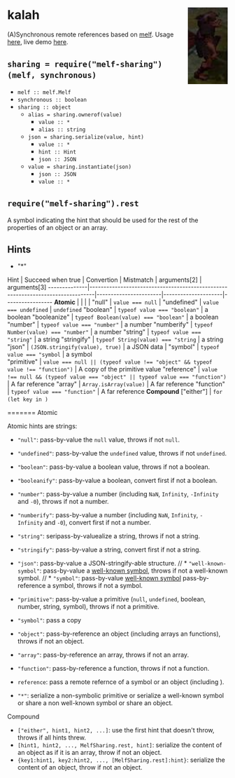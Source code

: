# kalah <img src="kalah.png" align="right" alt="kalah-logo" title="Kalah, the Gnome Illusionist"/>

(A)Synchronous remote references based on [melf](https://www.npmjs.com/package/melf).
Usage [here](/demo), live demo [here](https://cdn.rawgit.com/lachrist/kalah/1d4515d9/demo/index.html).

## `sharing = require("melf-sharing")(melf, synchronous)`

* `melf :: melf.Melf`
* `synchronous :: boolean`
* `sharing :: object`
  * `alias = sharing.ownerof(value)`
    * `value :: *`
    * `alias :: string`
  * `json = sharing.serialize(value, hint)`
    * `value :: *`
    * `hint :: Hint`
    * `json :: JSON`
  * `value = sharing.instantiate(json)`
    * `json :: JSON`
    * `value :: *`

## `require("melf-sharing").rest`

A symbol indicating the hint that should be used for the rest of the properties of an object or an array.

## Hints

- "*"


Hint          | Succeed when true                                                              | Convertion                        | Mistmatch             | arguments[2]        | arguments[3]
--------------|--------------------------------------------------------------------------------|-----------------------|---------------------|-----------------
**Atomic**    |                                                                                |                         |                     |
"null"        | `value === null`                                                               | 
"undefined"   | `value === undefined`                                                          | `undefined`
"boolean"     | `typeof value === "boolean"`                                                   | a boolean
"booleanize"  | `typeof Boolean(value) === "boolean"`                                          | a boolean
"number"      | `typeof value === "number"`                                                    | a number
"numberify"   | `typeof Number(value) === "number"`                                            | a number
"string"      | `typeof value === "string"`                                                    | a string
"stringify"   | `typeof String(value) === "string`                                             | a string
"json"        | `(JSON.stringify(value), true)`                                                | a JSON data                               |
"symbol"      | `typeof value === "symbol`                                                     | a symbol   
"primitive"   | `value === null || (typeof value !== "object" && typeof value !== "function")` | A copy of the primitive value
"reference"   | `value !== null && (typeof value === "object" || typeof value === "function")` | A far reference
"array"       | `Array.isArray(value)`                                                         | A far reference
"function"    | `typeof value === "function"`                                                  | A far reference
**Compound**
["either"]
| `for (let key in )`


=======
Atomic 

Atomic hints are strings:
* `"null"`: pass-by-value the `null` value, throws if not `null`.
* `"undefined"`: pass-by-value the `undefined` value, throws if not `undefined`.
* `"boolean"`: pass-by-value a boolean value, throws if not a boolean.
* `"booleanify"`: pass-by-value a boolean, convert first if not a boolean.
* `"number"`: pass-by-value a number (including `NaN`, `Infinity`, `-Infinity` and `-0`), throws if not a number.
* `"numberify"`: pass-by-value a number (including `NaN`, `Infinity`, `-Infinity` and `-0`), convert first if not a number.
* `"string"`: seripass-by-valuealize a string, throws if not a string.
* `"stringify"`: pass-by-value a string, convert first if not a string.
* `"json"`: pass-by-value a JSON-stringify-able structure.
// * `"well-known-symbol"`: pass-by-value a [well-known symbol](https://developer.mozilla.org/en-US/docs/Web/JavaScript/Reference/Global_Objects/Symbol), throws if not a well-known symbol. 
// * `"symbol"`: pass-by-value [well-known symbol](https://developer.mozilla.org/en-US/docs/Web/JavaScript/Reference/Global_Objects/Symbol) pass-by-reference a symbol, throws if not a symbol.
* `"primitive"`: pass-by-value a primitive (`null`, `undefined`, boolean, number, string, symbol), throws if not a primitive.

* `"symbol"`: pass a copy

* `"object"`: pass-by-reference an object (including arrays an functions), throws if not an object.
* `"array"`: pass-by-reference an array, throws if not an array.
* `"function"`: pass-by-reference a function, throws if not a function.

* `reference`: pass a remote refernce of a symbol or an object (including ).

* `"*"`: serialize a non-symbolic primitive or serialize a well-known symbol or share a non well-known symbol or share an object.

Compound
* `["either", hint1, hint2, ...]`: use the first hint that doesn't throw, throws if all hints threw.
* `[hint1, hint2, ..., MelfSharing.rest, hint]`: serialize the content of an object as if it is an array, throw if not an object.
* `{key1:hint1, key2:hint2, ..., [MelfSharing.rest]:hint}`: serialize the content of an object, throw if not an object.
